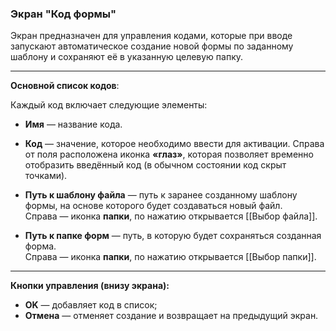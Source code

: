 ### Экран "Код формы"

Экран предназначен для управления кодами, которые при вводе запускают автоматическое создание новой формы по заданному шаблону и сохраняют её в указанную целевую папку.  

---

**Основной список кодов**:

Каждый код включает следующие элементы:

- **Имя** —  название кода.

- **Код** — значение, которое необходимо ввести для активации. 
  Справа от поля расположена иконка **«глаз»**, которая позволяет временно отобразить введённый код (в обычном состоянии код скрыт точками).

- **Путь к шаблону файла** — путь к заранее созданному шаблону формы, на основе которого будет создаваться новый файл.  
  Справа — иконка **папки**, по нажатию открывается [[Выбор файла]].

- **Путь к папке форм** — путь, в которую будет сохраняться созданная форма.  
  Справа — иконка **папки**, по нажатию открывается [[Выбор папки]].

---

**Кнопки управления (внизу экрана):**

- **OK** — добавляет код в список;
- **Отмена** — отменяет создание и возвращает на предыдущий экран.
